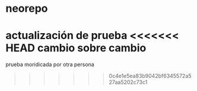 # neorepo

actualización de prueba
<<<<<<< HEAD
cambio sobre cambio
=======
prueba moridicada por otra persona
>>>>>>> 0c4e1e5ea83b9042bf6345572a527aa5202c73c1
